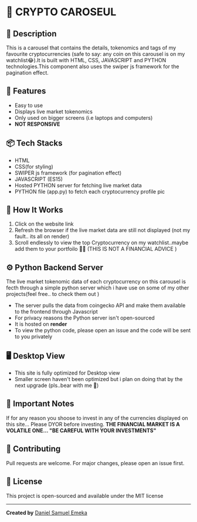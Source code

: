 # 📌 CRYPTO CAROSEUL

## 📝 Description

This is a carousel that contains the details, tokenomics and tags of my favourite cryptocurrencies (safe to say: any coin on this carousel is on my watchlist😂).It is built with HTML, CSS, JAVASCRIPT and PYTHON technologies.This component also uses the swiper js framework for the pagination effect.

## 🚀 Features

- Easy to use
- Displays live market tokenomics
- Only used on bigger screens (i.e laptops and computers)
- **NOT RESPONSIVE**

## 📦 Tech Stacks

- HTML
- CSS(for styling)
- SWIPER js framework (for pagination effect)
- JAVASCRIPT (ES15)
- Hosted PYTHON server for fetching live market data
- PYTHON file (app.py) to fetch each cryptocurrency profile pic

## 🔧 How It Works

1. Click on the website link
2. Refresh the browser if the live market data are still not displayed (not my fault.. its all on render)
3. Scroll endlessly to view the top Cryptocurrency on my watchlist..maybe add them to your portfoilo 🤑🤝 (THIS IS NOT A FINANCIAL ADVICE )

## ⚙️ Python Backend Server

The live market tokenomic data of each cryptocurrency on this carousel is fecth through a simple python server which i have use on some of my other projects(feel free.. to check them out )

- The server pulls the data from coingecko API and make them available to the frontend through Javascript
- For privacy reasons the Python server isn't open-sourced
- It is hosted on **render**
- To view the python code, please open an issue and the code will be sent to you privately

## 🖥️ Desktop View

- This site is fully optimized for Desktop view
- Smaller screen haven't been optimized but i plan on doing that by the next upgrade (pls..bear with me 🙏)

## 🛑 Important Notes

If for any reason you shoose to invest in any of the currencies displayed on this site... Please DYOR before investing. **THE FINANCIAL MARKET IS A VOLATILE ONE... "BE CAREFUL WITH YOUR INVESTMENTS"**

## 🤝 Contributing

Pull requests are welcome. For major changes, please open an issue first.

## 📄 License

This project is open-sourced and available under the
MIT license

---

**Created by** [Daniel Samuel Emeka](https://github.com/mindfulmello)
